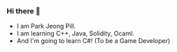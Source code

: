 ### Hi there 👋
* I am Park Jeong Pill.
* I am learning C++, Java, Solidity, Ocaml.
* And I'm going to learn C#! (To be a Game Developer)
<!--
**TmDTms/TmDTms** is a ✨ _special_ ✨ repository because its `README.md` (this file) appears on your GitHub profile.

Here are some ideas to get you started:

- 🔭 I’m currently working on ...
- 🌱 I’m currently learning ...
- 👯 I’m looking to collaborate on ...
- 🤔 I’m looking for help with ...
- 💬 Ask me about ...
- 📫 How to reach me: ...
- 😄 Pronouns: ...
- ⚡ Fun fact: ...
-->
